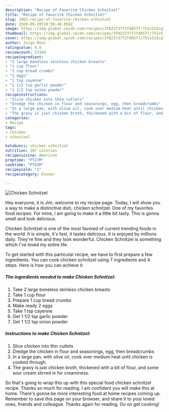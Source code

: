 ```yaml
---
description: "Recipe of Favorite Chicken Schnitzel"
title: "Recipe of Favorite Chicken Schnitzel"
slug: 1962-recipe-of-favorite-chicken-schnitzel
date: 2020-09-28T18:50:48.058Z
image: https://img-global.cpcdn.com/recipes/3f823737f2fd657f/751x532cq70/chicken-schnitzel-recipe-main-photo.jpg
thumbnail: https://img-global.cpcdn.com/recipes/3f823737f2fd657f/751x532cq70/chicken-schnitzel-recipe-main-photo.jpg
cover: https://img-global.cpcdn.com/recipes/3f823737f2fd657f/751x532cq70/chicken-schnitzel-recipe-main-photo.jpg
author: Jorge Ross
ratingvalue: 4.8
reviewcount: 23164
recipeingredient:
- "2 large boneless skinless chicken breasts"
- "1 cup flour"
- "1 cup bread crumbs"
- "2 eggs"
- "1 tsp cayenne"
- "1 1/2 tsp garlic powder"
- "1 1/2 tsp onion powder"
recipeinstructions:
- "Slice chicken into thin cutlets"
- "Dredge the chicken in flour and seasonings, egg, then breadcrumbs"
- "In a large pan, with olive oil, cook over medium heat until chicken is cooked through."
- "The gravy is just chicken broth, thickened with a bit of flour, and some sour cream stirred in for creaminess."
categories:
- Recipe
tags:
- chicken
- schnitzel

katakunci: chicken schnitzel 
nutrition: 287 calories
recipecuisine: American
preptime: "PT27M"
cooktime: "PT43M"
recipeyield: "1"
recipecategory: Dinner

---
```



![Chicken Schnitzel](https://img-global.cpcdn.com/recipes/3f823737f2fd657f/751x532cq70/chicken-schnitzel-recipe-main-photo.jpg)

Hey everyone, it is Jim, welcome to my recipe page. Today, I will show you a way to make a distinctive dish, chicken schnitzel. One of my favorites food recipes. For mine, I am going to make it a little bit tasty. This is gonna smell and look delicious.

Chicken Schnitzel is one of the most favored of current trending foods in the world. It is simple, it's fast, it tastes delicious. It is enjoyed by millions daily. They're fine and they look wonderful. Chicken Schnitzel is something which I've loved my entire life.




To get started with this particular recipe, we have to first prepare a few ingredients. You can cook chicken schnitzel using 7 ingredients and 4 steps. Here is how you can achieve it.

<!--inarticleads1-->

##### The ingredients needed to make Chicken Schnitzel:

1. Take 2 large boneless skinless chicken breasts
1. Take 1 cup flour
1. Prepare 1 cup bread crumbs
1. Make ready 2 eggs
1. Take 1 tsp cayenne
1. Get 1 1/2 tsp garlic powder
1. Get 1 1/2 tsp onion powder




<!--inarticleads2-->

##### Instructions to make Chicken Schnitzel:

1. Slice chicken into thin cutlets
1. Dredge the chicken in flour and seasonings, egg, then breadcrumbs
1. In a large pan, with olive oil, cook over medium heat until chicken is cooked through.
1. The gravy is just chicken broth, thickened with a bit of flour, and some sour cream stirred in for creaminess.




So that's going to wrap this up with this special food chicken schnitzel recipe. Thanks so much for reading. I am confident you will make this at home. There's gonna be more interesting food at home recipes coming up. Remember to save this page on your browser, and share it to your loved ones, friends and colleague. Thanks again for reading. Go on get cooking!
